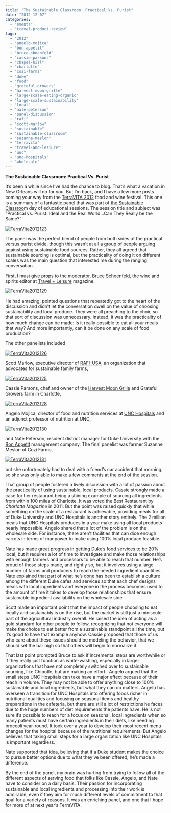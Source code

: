 ```yaml
---
title: "The Sustainable Classroom: Practical Vs. Purist"
date: "2012-12-07"
categories:
  - "events"
  - "travel-product-review"
tags:
  - "2012"
  - "angelo-mojica"
  - "bon-appetit"
  - "bruce-shoenfeld"
  - "cassie-parsons"
  - "chapel-hill"
  - "charlotte"
  - "cozi-farms"
  - "duke"
  - "food"
  - "grateful-growers"
  - "harvest-moon-grille"
  - "large-scale-eating-organic"
  - "large-scale-sustainability"
  - "local"
  - "nate-peterson"
  - "panel-discussion"
  - "rafi"
  - "scott-marlow"
  - "sustainable"
  - "sustainable-classroom"
  - "suzanne-meslon"
  - "terravita"
  - "travel-and-lesiure"
  - "unc"
  - "unc-hospitals"
  - "wholesale"
---
```


**The Sustainable Classroom: Practical Vs. Purist** 

It’s been a while since I’ve had the chance to blog. That’s what a vacation in New Orleans will do for you. But I’m back, and I have a few more posts coming your way from the [TerraVITA 2012](http://www.terravitaevent.com/) food and wine festival. This one is a summary of a fantastic panel that was part of [the Sustainable Classroo](http://www.terravitaevent.com/TerraVITA/SessionDescrip.html)m day of educational sessions. The session title and subject was “Practical vs. Purist: Ideal and the Real World…Can They Really be the Same?”

[![](http://www.rebeccagomezfarrell.com/wp-content/uploads/2012/12/TerraVita2012123.jpg "TerraVita2012123")](http://www.rebeccagomezfarrell.com/wp-content/uploads/2012/12/TerraVita2012123.jpg)

The panel was the perfect blend of people from both sides of the practical versus purist divide, though this wasn’t at all a group of people arguing against using sustainable food sources. Rather, they all agreed that sustainable sourcing is optimal, but the practicality of doing it on different scales was the main question that interested me during the ranging conversation.

First, I must give props to the moderator, Bruce Schoenfeld, the wine and spirits editor at [Travel + Leisure](http://www.travelandleisure.com/) magazine.




<div class="caption">

[![](http://www.rebeccagomezfarrell.com/wp-content/uploads/2012/12/TerraVita2012129.jpg "TerraVita2012129")](http://www.rebeccagomezfarrell.com/wp-content/uploads/2012/12/TerraVita2012129.jpg)</div>


He had amazing, pointed questions that repeatedly got to the heart of the discussion and didn’t let the conversation dwell on the value of choosing sustainability and local produce. They were all preaching to the choir, so that sort of discussion was unnecessary. Instead, it was the practicality of how much change can be made: Is it really possible to eat all your meals that way? And more importantly, can it be done on any scale of food production?

The other panelists included

[![](http://www.rebeccagomezfarrell.com/wp-content/uploads/2012/12/TerraVita2012126.jpg "TerraVita2012126")](http://www.rebeccagomezfarrell.com/wp-content/uploads/2012/12/TerraVita2012126.jpg)

Scott Marlow, executive director of [RAFI-USA](http://www.rafiusa.org/), an organization that advocates for sustainable family farms,

[![](http://www.rebeccagomezfarrell.com/wp-content/uploads/2012/12/TerraVita2012125.jpg "TerraVita2012125")](http://www.rebeccagomezfarrell.com/wp-content/uploads/2012/12/TerraVita2012125.jpg)

Cassie Parsons, chef and owner of the [Harvest Moon Grille](http://www.harvestmoongrillecharlotte.com/) and Grateful Growers farm in Charlotte,

[![](http://www.rebeccagomezfarrell.com/wp-content/uploads/2012/12/TerraVita2012128.jpg "TerraVita2012128")](http://www.rebeccagomezfarrell.com/wp-content/uploads/2012/12/TerraVita2012128.jpg)

Angelo Mojica, director of food and nutrition services at [UNC Hospitals](http://www.unchealthcare.org/site/healthpatientcare/patient/food/foodservices.htm/) and an adjunct professor of nutrition at UNC,

[![](http://www.rebeccagomezfarrell.com/wp-content/uploads/2012/12/TerraVita2012130.jpg "TerraVita2012130")](http://www.rebeccagomezfarrell.com/wp-content/uploads/2012/12/TerraVita2012130.jpg)

and Nate Peterson, resident district manager for Duke University with the [Bon Appetit](http://www.bamco.com/) management company. The final panelist was farmer Suzanne Meslon of Cozi Farms,

[![](http://www.rebeccagomezfarrell.com/wp-content/uploads/2012/12/TerraVita2012131.jpg "TerraVita2012131")](http://www.rebeccagomezfarrell.com/wp-content/uploads/2012/12/TerraVita2012131.jpg)

but she unfortunately had to deal with a friend’s car accident that morning, so she was only able to make a few comments at the end of the session.

That group of people fostered a lively discussion with a lot of passion about the practicality of using sustainable, local products. Cassie strongly made a case for her restaurant being a shining example of sourcing all ingredients from within 100 miles of Charlotte. It was voted the Best Restaurant by _Charlotte Magazine_ in 2011. But the point was raised quickly that while something on the scale of a restaurant is achievable, providing meals for all of Duke University and UNC Hospitals is another story entirely. The 2 million meals that UNC Hospitals produces in a year make using all local products nearly impossible. Angelo shared that a lot of the problem is on the wholesale side. For instance, there aren’t facilities that can dice enough carrots in terms of manpower to make using 100% local produce feasible.

Nate has made great progress in getting Duke’s food services to be 20% local, but it requires a lot of time to investigate and make those relationships with enough farmers and processors to be able to reach that number. He’s proud of those steps made, and rightly so, but it involves using a large number of farms and producers to reach the needed ingredient quantities. Nate explained that part of what he’s done has been to establish a culture among the different Duke cafes and services so that each chef designs meals with local ingredients and everyone in the process becomes used to the amount of time it takes to develop those relationships that ensure sustainable ingredient availability on the wholesale side.

Scott made an important point that the impact of people choosing to eat locally and sustainably is on the rise, but the market is still just a miniscule part of the agricultural industry overall. He raised the idea of acting as a gold standard for other people to follow, recognizing that not everyone will make the choice to eat better from a sustainable standpoint all the time, but it’s good to have that example anyhow. Cassie proposed that those of us who care about these issues should be modeling the behavior, that we should set the bar high so that others will begin to normalize it.

That last point prompted Bruce to ask if incremental steps are worthwhile or if they really just function as white-washing, especially in larger organizations that have not completely switched over to sustainable sourcing, like Chipotle, but are making an effort.  Angelo argued that the small steps UNC Hospitals can take have a major effect because of their reach in volume. They may not be able to offer anything close to 100% sustainable and local ingredients, but what they can do matters. Angelo has overseen a transition for UNC Hospitals into offering foods richer in nutritional qualities and focusing on seasonal items and healthy preparations in the cafeteria, but there are still a lot of restrictions he faces due to the huge numbers of diet requirements the patients have. He is not sure it’s possible to reach for a focus on seasonal, local ingredients when so many patients must have certain ingredients in their diets, like needing broccoli year-round. It took over a year to develop their most recent menu changes for the hospital because of the nutritional requirements. But Angelo believes that taking small steps for a large organization like UNC Hospitals is important regardless.

Nate supported that idea, believing that if a Duke student makes the choice to pursue better options due to what they’ve been offered, he’s made a difference.

By the end of the panel, my brain was hurting from trying to follow all of the different aspects of serving food that folks like Cassie, Angelo, and Nate have to consider on a daily basis. Their passion for incorporating sustainable and local ingredients and processing into their work is admirable, even if they aim for much different levels of commitment to that goal for a variety of reasons. It was an enriching panel, and one that I hope for more of at next year’s TerraVITA.
